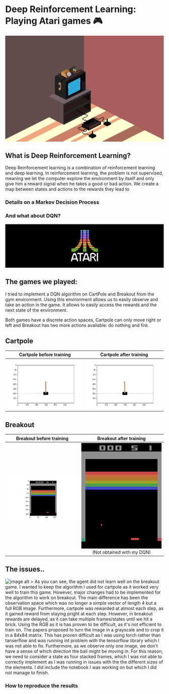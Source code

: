 # Deep Reinforcement Learning: Playing Atari games 🎮

![](images/tele.gif) 

## What is Deep Reinforcement Learning?

Deep Reinforcement learning is a combination of reinforcement learning and deep learning. 
In reinforcement learning, the problem is not supervised, meaning we let the computer explore the environment by itself and only give him a reward signal when he takes a good or bad action. We create a map between states and actions to the rewards they lead to


### Details on a Markov Decision Process


### And what about DQN?


![](images/Atari.jpg) 
## The games we played:

I tried to implement a DQN algorithm on CartPole and Breakout from the gym environment. Using this environment allows us to easily observe and take an action in the game. It allows to easily access the rewards and the next state of the environment.

Both games have a discrete action spaces, Cartpole can only move right or left and Breakout has two more actions available: do nothing and fire. 

## Cartpole

Cartpole before training           |  Cartpole after training
:---------------------------------:|:---------------------------------:
![](visual_examples/Cartpole_before_training.gif)  |  ![](visual_examples/Cartpole_after_training.gif)


## Breakout

Breakout before training           |  Breakout after training
:---------------------------------:|:---------------------------------:
![](visual_examples/breakout_before_training.gif) | ![](images/not_mine.gif)  (Not obtained with my DQN)



## The issues..

![image alt >](images/pacman.png.jpg)
As you can see, the agent did not learn well on the breakout game. 
I wanted to keep the algorithm I used for cartpole as it worked very well to train this game. However, major changes had to be implemented for the algorithm to work on breakout.
The main difference has been the observation space which was no longer a simple vector of length 4 but a full RGB image. Furthermore, cartpole was rewarded at almost each step, as it gained reward from staying pright at each step. However, in breakout rewards are delayed, as it can take multiple frames/states until we hit a brick.
Using the RGB as it is has proven to be difficult, as it's not efficient to train on. The papers proposed to turn the image in a grayscale and to crop it in a 84x84 matrix.
This has proven difficult as I was using torch rather than tanserflow and was running int problem with the tensorflow library which I was not able to fix.
Furthermore, as we observe only one image, we don't have a sense of which direction the ball might be moving in. For this reason, we need to consider a state as four stacked frames, which I was not able to correctly implement as I was running in issues with the the different sizes of the elements.
I did include the notebook I was working on but which I did not manage to finish.


### How to reproduce the results
